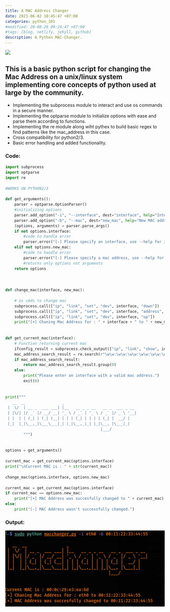 ```yaml
---
title: A MAC Address Changer
date: 2021-06-02 10:45:47 +07:00
categories: python_101
#modified: 20-08-29 09:24:47 +07:00
#tags: [blog, netlify, jekyll, github]
description: A Python MAC-Changer.
---
```


<p align="left">
 <img src="https://pics.me.me/thumb_airport-wifi-expires-me-changes-my-mac-address-airport-wifi-56785626.png">
</p>


## This is a basic python script for changing the Mac Address on a unix/linux system implementing core concepts of python used at large by the community.  

 
- Implementing the subprocess module to interact and use os commands in a secure manner.
- Implementing the optparse module to initialize options with ease and parse them according to functions. 
- Implementing the re module along wiht pythex to build basic regex to find patterns like the mac_address in this case.
- Cross compatibility for python2/3.
- Basic error handling and added functionality.


### Code:


```python
import subprocess
import optparse
import re

#WORKS ON PYTHON2/3

def get_arguments():
    parser = optparse.OptionParser()
    #initializing options
    parser.add_option("-i", "--interface", dest="interface", help="Interface to change the Mac Address")
    parser.add_option("-b", "--mac", dest="new_mac", help="New MAC address to use")
    (options, arguments) = parser.parse_args()
    if not options.interface:
        #code to handle error
        parser.error("[-] Please specify an interface, use --help for info.")
    elif not options.new_mac:
        #code to handle error
        parser.error("[-] Please specify a mac address, use --help for info.")
        #returns only options not arguments
    return options



def change_mac(interface, new_mac):

    # os cmds to change mac
    subprocess.call(["ip", "link", "set", "dev", interface, "down"])
    subprocess.call(["ip", "link", "set", "dev", interface, "address", new_mac])
    subprocess.call(["ip", "link", "set", "dev", interface, "up"])
    print("[+] Chaning Mac Address for : " + interface + " to " + new_mac)


def get_current_mac(interface):
    # Function returning current mac
    ifconfig_result = subprocess.check_output(["ip", "link", "show", interface]).decode("utf-8")
    mac_address_search_result = re.search(r"\w\w:\w\w:\w\w:\w\w:\w\w:\w\w", ifconfig_result)
    if mac_address_search_result:
        return mac_address_search_result.group(0)
    else:
        print("Please enter an interface with a valid mac address.")
        exit(0)


print("""
   __  __                _                                 
 |  \/  | __ _  ___ ___| |__   __ _ _ __   __ _  ___ _ __ 
 | |\/| |/ _` |/ __/ __| '_ \ / _` | '_ \ / _` |/ _ \ '__|
 | |  | | (_| | (_| (__| | | | (_| | | | | (_| |  __/ |   
 |_|  |_|\__,_|\___\___|_| |_|\__,_|_| |_|\__, |\___|_|   
                                          |___/           
        """)


options = get_arguments()

current_mac = get_current_mac(options.interface)
print("\nCurrent MAC is : " + str(current_mac))

change_mac(options.interface, options.new_mac)

current_mac = get_current_mac(options.interface)
if current_mac == options.new_mac:
    print("[+] MAC Address was succesfully changed to " + current_mac)
else:
    print("[-] MAC Address wasn't successfully changed.")

```

### Output:

![Image](https://raw.githubusercontent.com/m3rcer/m3rcer.github.io/master/_posts/coding/python/macchanger/macchanger.png)
